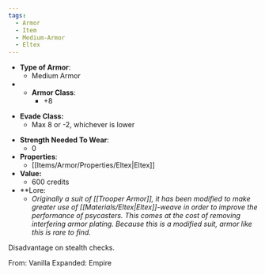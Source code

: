 ```yaml
---
tags:
  - Armor
  - Item
  - Medium-Armor
  - Eltex
---
```

- __Type of Armor__:
	* Medium Armor
- * __Armor Class__:
	* +8
* __Evade Class:__
	* Max 8 or -2, whichever is lower
- __Strength Needed To Wear__:
	* 0
- __Properties__:
	* [[Items/Armor/Properties/Eltex|Eltex]]
- **Value:**
	- 600 credits
- **Lore:
	- *Originally a suit of [[Trooper Armor]], it has been modified to make greater use of [[Materials/Eltex|Eltex]]-weave in order to improve the performance of psycasters. This comes at the cost of removing interfering armor plating. Because this is a modified suit, armor like this is rare to find.*

Disadvantage on stealth checks.

From: Vanilla Expanded: Empire